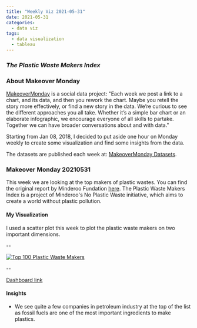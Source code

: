 ```yaml
---
title: "Weekly Viz 2021-05-31"
date: 2021-05-31
categories:
  - data viz
tags:
  - data visualization
  - tableau
---
```


### *The Plastic Waste Makers Index*


### About Makeover Monday

[MakeoverMonday](http://www.makeovermonday.co.uk/) is a social data project:
"Each week we post a link to a chart, and its data, and then you rework the chart.
Maybe you retell the story more effectively, or find a new story in the data.
We’re curious to see the different approaches you all take. Whether it’s a simple bar chart or an elaborate infographic, we encourage everyone of all skills to partake.
Together we can have broader conversations about and with data."

Starting from Jan 08, 2018, I decided to put aside one hour on Monday weekly to create some visualization and find some insights from the data.

The datasets are published each week at: [MakeoverMonday Datasets](http://www.makeovermonday.co.uk/data/).

### Makeover Monday 20210531

This week we are looking at the top makers of plastic wastes. You can find the original report by Minderoo Fundation [here](https://cdn.minderoo.org/content/uploads/2021/05/18065501/20210518-Plastic-Waste-Makers-Index.pdf). The Plastic Waste Makers Index is a project of Minderoo's No Plastic Waste initiative, which aims to create a world without plastic pollution.  

#### My Visualization

I used a scatter plot this week to plot the plastic waste makers on two important dimensions.  

--  
<div class='tableauPlaceholder' id='viz1622510833105' style='position: relative'>
  <noscript><a href='#'>
    <img alt='Top 100 Plastic Waste Makers ' src='https:&#47;&#47;public.tableau.com&#47;static&#47;images&#47;Ma&#47;MakeOverMonday20210531ThePlasticWasteMakersIndex&#47;Top100PlasticWasteMakers&#47;1_rss.png' style='border: none' />
  </a></noscript>
  <object class='tableauViz'  style='display:none;'>
    <param name='host_url' value='https%3A%2F%2Fpublic.tableau.com%2F' />
    <param name='embed_code_version' value='3' />
    <param name='site_root' value='' />
    <param name='name' value='MakeOverMonday20210531ThePlasticWasteMakersIndex&#47;Top100PlasticWasteMakers' />
    <param name='tabs' value='no' />
    <param name='toolbar' value='yes' />
    <param name='static_image' value='https:&#47;&#47;public.tableau.com&#47;static&#47;images&#47;Ma&#47;MakeOverMonday20210531ThePlasticWasteMakersIndex&#47;Top100PlasticWasteMakers&#47;1.png' />
    <param name='animate_transition' value='yes' />
    <param name='display_static_image' value='yes' />
    <param name='display_spinner' value='yes' />
    <param name='display_overlay' value='yes' />
    <param name='display_count' value='yes' />
    <param name='language' value='en-US' />
  </object></div>            
  <script type='text/javascript'>     
    var divElement = document.getElementById('viz1622510833105');       
  var vizElement = divElement.getElementsByTagName('object')[0];       
  if ( divElement.offsetWidth > 800 ) { vizElement.style.width='800px';vizElement.style.height='487px';} else if ( divElement.offsetWidth > 500 ) { vizElement.style.width='800px';vizElement.style.height='487px';} else { vizElement.style.width='100%';vizElement.style.height='727px';}   
  var scriptElement = document.createElement('script');           
  scriptElement.src = 'https://public.tableau.com/javascripts/api/viz_v1.js';    
  vizElement.parentNode.insertBefore(scriptElement, vizElement);        
</script>
  
--  

[Dashboard link](https://public.tableau.com/views/MakeOverMonday20210531ThePlasticWasteMakersIndex/Top100PlasticWasteMakers?:language=en-US&:display_count=n&:origin=viz_share_link)

#### Insights
* We see quite a few companies in petroleum industry at the top of the list as fossil fuels are one of the most important ingredients to make plastics.  

